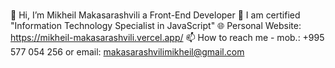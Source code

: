 ### 
👋 Hi, I’m Mikheil Makasarashvili a Front-End Developer
📜 I am certified "Information Technology Specialist in JavaScript"
🌐 Personal Website: https://mikheil-makasarashvili.vercel.app/
📫 How to reach me - mob.: +995 577 054 256 or email: makasarashvilimikheil@gmail.com
